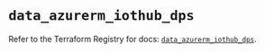 # `data_azurerm_iothub_dps`

Refer to the Terraform Registry for docs: [`data_azurerm_iothub_dps`](https://registry.terraform.io/providers/hashicorp/azurerm/4.21.1/docs/data-sources/iothub_dps).
